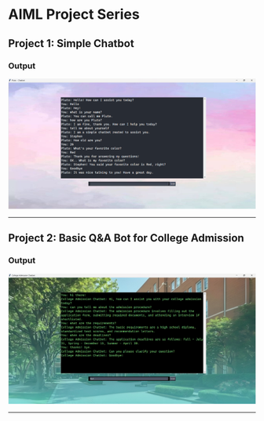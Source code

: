 # AIML Project Series


## Project 1: Simple Chatbot

### Output
![path_to_your_image/simple_chatbot_output.png](https://github.com/jananinagarajan0717/AIML-Project-Series./blob/main/Simple%20Chatbot/SimpleChatBotOutput.png?raw=true)

---

## Project 2: Basic Q&A Bot for College Admission

### Output
![path_to_your_image/college_admission_chatbot_output.png](https://github.com/jananinagarajan0717/AIML-Project-Series./blob/main/College%20Admission%20Chatbot/CollegeAdmissionBotOutput.png?raw=true)

---
